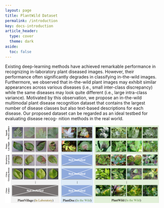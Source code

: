 ```yaml
---
layout: page
title: PlantWild Dataset
permalink: /introduction
key: docs-introduction
article_header:
  type: cover
  theme: dark
aside:
  toc: false
---
```







Existing deep-learning methods have achieved remarkable performance in recognizing in-laboratory plant diseased images. However, their performance often significantly degrades in classifying in-the-wild images.
Furthermore, we observed that in-the-wild plant images may exhibit similar appearances across various diseases (i.e., small inter-class discrepancy) while the same diseases may look quite different (i.e., large intra-class variance).
Motivated by this observation, we propose an in-the-wild multimodal plant disease recognition dataset that contains the largest number of disease classes but also text-based descriptions for each disease.
Our proposed dataset can be regarded as an ideal testbed for evaluating disease recog- nition methods in the real world.
<div align="center">
  <img width=800 src="plantwild.jpg"/>
</div>





